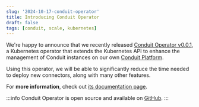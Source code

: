 ```yaml
---
slug: '2024-10-17-conduit-operator'
title: Introducing Conduit Operator
draft: false
tags: [conduit, scale, kubernetes]
---
```


We're happy to announce that we recently released [Conduit Operator v0.0.1](https://github.com/ConduitIO/conduit-operator/releases/tag/v0.0.1), a Kubernetes operator that extends the Kubernetes API to enhance the management of Conduit instances on our own [Conduit Platform](https://meroxa.io).

<!--truncate-->

Using this operator, we will be able to significantly reduce the time needed to deploy new connectors, along with many other features.

For **more information**, check out [its documentation page](/docs/scaling/conduit-operator).

:::info
Conduit Operator is open source and available on [GitHub](https://github.com/ConduitIO/conduit-operator).
:::
